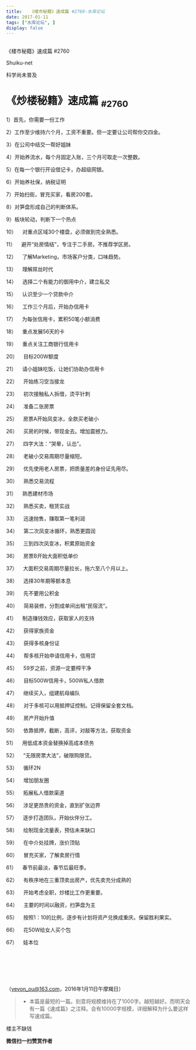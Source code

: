 ```yaml
---
title:   《楼市秘籍》速成篇 #2760-水库论坛
date: 2017-01-11
tags: ["水库论坛", ]
display: false
---
```



## 



《楼市秘籍》速成篇 #2760




Shuiku-net




科学尚未普及


# 《炒楼秘籍》速成篇&nbsp;<sub>#2760</sub>





1）首先，你需要一份工作

2）工作至少维持六个月，工资不重要。但一定要让公司帮你交四金。

3）在公司中结交一帮好姐妹

4）开始养流水，每个月固定入账，三个月可取走一次整数。

5）在每一个银行开设借记卡，办超级网银。

6）开始养社保，纳税证明

7）开始扫街，冒充买家，看房200套。

8）对笋盘形成自己的判断体系。

9）板块轮动，判断下一个热点

10）&nbsp;&nbsp;&nbsp;&nbsp;对重点区域30个楼盘，必须做到完全熟悉。

11）&nbsp;&nbsp;&nbsp;&nbsp;避开“处房情结”，专注于二手房。不推荐学区房。

12）&nbsp;&nbsp;&nbsp;&nbsp;了解Marketing，市场客户分类，口味趋势。

13）&nbsp;&nbsp;&nbsp;&nbsp;理解屌丝时代

14）&nbsp;&nbsp;&nbsp;&nbsp;选择二个有能力的御用中介，建立私交

15）&nbsp;&nbsp;&nbsp;&nbsp;认识至少一个贷款中介

16）&nbsp;&nbsp;&nbsp;&nbsp;工作三个月后，开始办信用卡

17）&nbsp;&nbsp;&nbsp;&nbsp;为每张信用卡，累积50笔小额消费

18）&nbsp;&nbsp;&nbsp;&nbsp;重点发展56天的卡

19）&nbsp;&nbsp;&nbsp;&nbsp;重点关注工商银行信用卡

20）&nbsp;&nbsp;&nbsp;&nbsp;目标200W额度

21）&nbsp;&nbsp;&nbsp;&nbsp;请小姐妹吃饭，让她们协助办信用卡

22）&nbsp;&nbsp;&nbsp;&nbsp;开始练习空当接龙

23）&nbsp;&nbsp;&nbsp;&nbsp;初次接触私人拆借，烫平针刺

24）&nbsp;&nbsp;&nbsp;&nbsp;准备二张房票

25）&nbsp;&nbsp;&nbsp;&nbsp;房票A开始凤变冰，全款买老破小

26）&nbsp;&nbsp;&nbsp;&nbsp;买房的时候，带现金去。增加震撼力。

27）&nbsp;&nbsp;&nbsp;&nbsp;四字大法：“哭晕，认怂”。

28）&nbsp;&nbsp;&nbsp;&nbsp;老破小交易周期尽量缩短。

29）&nbsp;&nbsp;&nbsp;&nbsp;优先使用老人房票，把质量差的身份证先用尽。

30）&nbsp;&nbsp;&nbsp;&nbsp;熟悉交易流程

31）&nbsp;&nbsp;&nbsp;&nbsp;熟悉建材市场

32）&nbsp;&nbsp;&nbsp;&nbsp;熟悉买卖，租赁实战

33）&nbsp;&nbsp;&nbsp;&nbsp;迅速抛售，赚取第一笔利润

34）&nbsp;&nbsp;&nbsp;&nbsp;第二次凤变冰循环，熟悉更圆润

35）&nbsp;&nbsp;&nbsp;&nbsp;三到四次凤变冰，积累原始资金

36）&nbsp;&nbsp;&nbsp;&nbsp;房票B开始大面积低单价

37）&nbsp;&nbsp;&nbsp;&nbsp;大面积交易周期尽量拉长，拖六至八个月以上。

38）&nbsp;&nbsp;&nbsp;&nbsp;选择30年期等额本息

39）&nbsp;&nbsp;&nbsp;&nbsp;先不要用公积金

40）&nbsp;&nbsp;&nbsp;&nbsp;简易装修，分割成单间出租“民宿流”。

41）&nbsp;&nbsp;&nbsp;&nbsp;制造赚钱效应，获取家人的支持

42）&nbsp;&nbsp;&nbsp;&nbsp;获得家族资金

43）&nbsp;&nbsp;&nbsp;&nbsp;获得多核身份证

44）&nbsp;&nbsp;&nbsp;&nbsp;帮多核开始申请信用卡，信用贷

45）&nbsp;&nbsp;&nbsp;&nbsp;59岁之前，资源一定要榨干净

46）&nbsp;&nbsp;&nbsp;&nbsp;目标500W信用卡，500W私人借款

47）&nbsp;&nbsp;&nbsp;&nbsp;继续买入，组建航母编队

48）&nbsp;&nbsp;&nbsp;&nbsp;对于多核可以用抵押证控制。记得保留全套文档。

49）&nbsp;&nbsp;&nbsp;&nbsp;房产开始升值

50）&nbsp;&nbsp;&nbsp;&nbsp;依靠抵押，截断，高评，对敲等方法，获取资金

51）&nbsp;&nbsp;&nbsp;&nbsp;用低成本资金替换掉高成本债务

52）&nbsp;&nbsp;&nbsp;&nbsp;“无限房票大法”，破限购限贷。

53）&nbsp;&nbsp;&nbsp;&nbsp;循环2N

54）&nbsp;&nbsp;&nbsp;&nbsp;增加朋友圈

55）&nbsp;&nbsp;&nbsp;&nbsp;拓展私人借款渠道

56）&nbsp;&nbsp;&nbsp;&nbsp;涉足更昂贵的资金，直到扩张边界

57）&nbsp;&nbsp;&nbsp;&nbsp;逐步打造团队，开始伙伴分工。

58）&nbsp;&nbsp;&nbsp;&nbsp;绘制现金流量表，预估未来缺口

59）&nbsp;&nbsp;&nbsp;&nbsp;在中介处挂牌，涨价顶贴

60）&nbsp;&nbsp;&nbsp;&nbsp;冒充买家，了解卖房行情

61）&nbsp;&nbsp;&nbsp;&nbsp;春节前最淡，春节后最旺季。

62）&nbsp;&nbsp;&nbsp;&nbsp;有秩序地在三重顶卖出房产，优先卖充分成熟的

63）&nbsp;&nbsp;&nbsp;&nbsp;开始考虑全职，炒楼比工作更重要。

64）&nbsp;&nbsp;&nbsp;&nbsp;主要的时间以融资，扫笋盘为主

65）&nbsp;&nbsp;&nbsp;&nbsp;按照1：10的比例，逐步有计划将资产兑换成重庆。保留胜利果实。

66）&nbsp;&nbsp;&nbsp;&nbsp;花50W给女人买个包

67）&nbsp;&nbsp;&nbsp;&nbsp;娃本位

&nbsp;

&nbsp;

&nbsp;

（yevon_ou@163.com，2016年1月11日午摩羯日）







> * 本篇是最短的一篇。刻意将规模维持在了1000字。越短越好。而明天会有一篇《速成篇》之注释。会有10000字规模，详细解释为什么要这样写速成篇。





楼主不缺钱


**微信扫一扫赞赏作者**